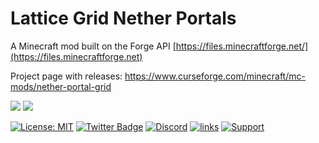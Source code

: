 # Lattice Grid Nether Portals

A Minecraft mod built on the Forge API [https://files.minecraftforge.net/](https://files.minecraftforge.net)

Project page with releases: https://www.curseforge.com/minecraft/mc-mods/nether-portal-grid

[![](http://cf.way2muchnoise.eu/370541.svg)](https://www.curseforge.com/minecraft/mc-mods/nether-portal-grid) 
[![](http://cf.way2muchnoise.eu/versions/370541.svg)](https://www.curseforge.com/minecraft/mc-mods/nether-portal-grid)

[![License: MIT](https://img.shields.io/badge/License-MIT-green.svg)](https://opensource.org/licenses/MIT)
[![Twitter Badge](https://img.shields.io/badge/contact-twitter-blue.svg)](https://twitter.com/lothrazar)
[![Discord](https://img.shields.io/discord/749302798797242449.svg?label=&logo=discord&logoColor=ffffff&color=7389D8&labelColor=6A7EC2)](https://discord.gg/uWZ3jf56fV)
[![links](https://img.shields.io/badge/more-links-ff69b4.svg)](https://allmylinks.com/lothrazar)
[![Support](https://img.shields.io/badge/Patreon-Support-orange.svg?logo=Patreon)](https://www.patreon.com/Lothrazar)

